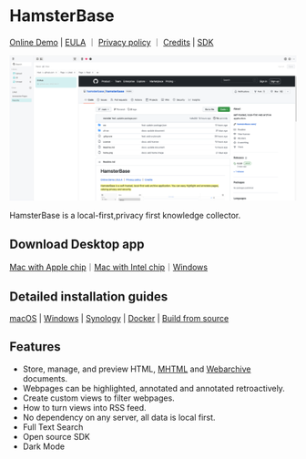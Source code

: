 # HamsterBase

[Online Demo](https://hamsterbase.onrender.com) | [EULA](https://hamsterbase.com/redirect?to=eula) ｜ [Privacy policy](https://hamsterbase.com/redirect?to=privacy) ｜ [Credits](https://hamsterbase.com/redirect?to=credits) | [SDK](https://www.npmjs.com/package/@hamsterbase/sdk)

![](https://raw.githubusercontent.com/hamsterbase/hamsterbase/main/home.png)

HamsterBase is a local-first,privacy first knowledge collector.

## Download Desktop app

[Mac with Apple chip](https://hamsterbase.com/redirect?to=download-desktop-darwin-x64)｜[Mac with Intel chip](https://hamsterbase.com/redirect?to=download-desktop-darwin-arm64)｜[Windows](https://hamsterbase.com/redirect?to=download-desktop-win-x64)

## Detailed installation guides

[macOS](https://hamsterbase.com/redirect?to=install-macos) | [Windows](https://hamsterbase.com/redirect?to=install-windows) | [Synology](https://hamsterbase.com/redirect?to=install-synology) | [Docker](https://hamsterbase.com/redirect?to=install-docker) | [Build from source](https://hamsterbase.com/redirect?to=install-source)

## Features

- Store, manage, and preview HTML, [MHTML](https://en.wikipedia.org/wiki/MHTML) and [Webarchive](https://en.wikipedia.org/wiki/Webarchive) documents.
- Webpages can be highlighted, annotated and annotated retroactively.
- Create custom views to filter webpages.
- How to turn views into RSS feed.
- No dependency on any server, all data is local first.
- Full Text Search
- Open source SDK
- Dark Mode
